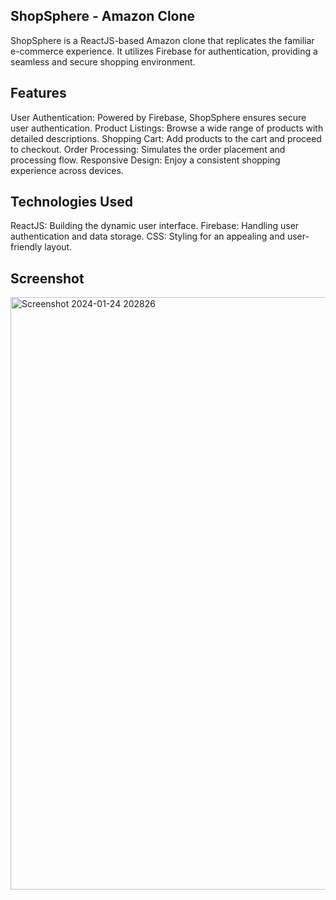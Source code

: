 ## ShopSphere - Amazon Clone

ShopSphere is a ReactJS-based Amazon clone that replicates the familiar e-commerce experience. It utilizes Firebase for authentication, providing a seamless and secure shopping environment.

## Features

User Authentication: Powered by Firebase, ShopSphere ensures secure user authentication.
Product Listings: Browse a wide range of products with detailed descriptions.
Shopping Cart: Add products to the cart and proceed to checkout.
Order Processing: Simulates the order placement and processing flow.
Responsive Design: Enjoy a consistent shopping experience across devices.

## Technologies Used

ReactJS: Building the dynamic user interface.
Firebase: Handling user authentication and data storage.
CSS: Styling for an appealing and user-friendly layout.

## Screenshot

<img width="948" alt="Screenshot 2024-01-24 202826" src="https://github.com/draksham/Amazon-Clone/assets/123640464/bd8743d0-eb1a-499a-af86-a698992dfa78">

 
